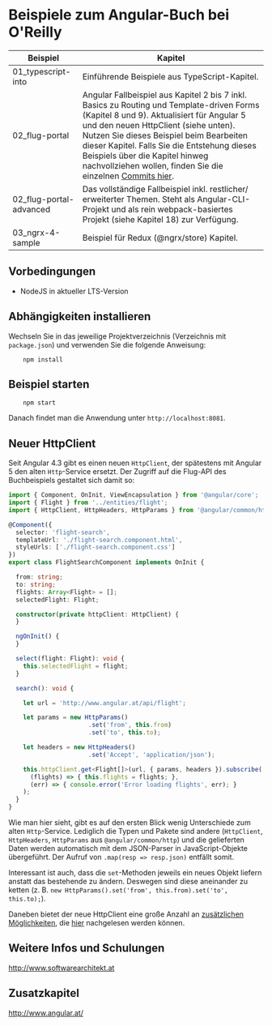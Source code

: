 # Beispiele zum Angular-Buch bei O'Reilly

Beispiel             | Kapitel
---------------------|------------------
01_typescript-into   | Einführende Beispiele aus TypeScript-Kapitel.
02_flug-portal		 | Angular Fallbeispiel aus Kapitel 2 bis 7 inkl. Basics zu Routing und Template-driven Forms (Kapitel 8 und 9). Aktualisiert für Angular 5 und den neuen HttpClient (siehe unten). Nutzen Sie dieses Beispiel beim Bearbeiten dieser Kapitel. Falls Sie die Entstehung dieses Beispiels über die Kapitel hinweg nachvollziehen wollen, finden Sie die einzelnen [Commits hier](https://github.com/manfredsteyer/2017_12_13/commits/master).
02_flug-portal-advanced | Das vollständige Fallbeispiel inkl. restlicher/ erweiterter Themen. Steht als Angular-CLI-Projekt und als rein webpack-basiertes Projekt (siehe Kapitel 18) zur Verfügung.
03_ngrx-4-sample		 | Beispiel für Redux (@ngrx/store) Kapitel.


## Vorbedingungen

- NodeJS in aktueller LTS-Version 

## Abhängigkeiten installieren

Wechseln Sie in das jeweilige Projektverzeichnis (Verzeichnis mit ``package.json``) und verwenden Sie die folgende Anweisung:

```
	npm install
```

## Beispiel starten

```
	npm start
```

Danach findet man die Anwendung unter ``http://localhost:8081``.

## Neuer HttpClient

Seit Angular 4.3 gibt es einen neuen ``HttpClient``, der spätestens mit Angular 5 den alten ``Http``-Service ersetzt. Der Zugriff auf die Flug-API des Buchbeispiels gestaltet sich damit so:

```TypeScript
import { Component, OnInit, ViewEncapsulation } from '@angular/core';
import { Flight } from '../entities/flight';
import { HttpClient, HttpHeaders, HttpParams } from '@angular/common/http';

@Component({
  selector: 'flight-search',
  templateUrl: './flight-search.component.html',
  styleUrls: ['./flight-search.component.css']
})
export class FlightSearchComponent implements OnInit {

  from: string;
  to: string;
  flights: Array<Flight> = [];
  selectedFlight: Flight;

  constructor(private httpClient: HttpClient) {
  }

  ngOnInit() {
  }

  select(flight: Flight): void {
    this.selectedFlight = flight;
  }

  search(): void {

    let url = 'http://www.angular.at/api/flight';

    let params = new HttpParams()
                      .set('from', this.from)
                      .set('to', this.to);

    let headers = new HttpHeaders()
                      .set('Accept', 'application/json');

    this.httpClient.get<Flight[]>(url, { params, headers }).subscribe(
      (flights) => { this.flights = flights; },
      (err) => { console.error('Error loading flights', err); }
    );
  }
}
```

Wie man hier sieht, gibt es auf den ersten Blick wenig Unterschiede zum alten ``Http``-Service. Lediglich die Typen und Pakete sind andere (``HttpClient``, ``HttpHeaders``, ``HttpParams`` aus ``@angular/common/http``) und die gelieferten Daten werden automatisch mit dem JSON-Parser in JavaScript-Objekte übergeführt. Der Aufruf von ``.map(resp => resp.json)`` entfällt somit. 

Interessant ist auch, dass die ``set``-Methoden jeweils ein neues Objekt liefern anstatt das bestehende zu ändern. Deswegen sind diese aneinander zu ketten (z. B. ``new HttpParams().set('from', this.from).set('to', this.to);``).

Daneben bietet der neue HttpClient eine große Anzahl an [zusätzlichen Möglichkeiten](https://angular.io/guide/http), die [hier](https://angular.io/guide/http) nachgelesen werden können.





## Weitere Infos und Schulungen

http://www.softwarearchitekt.at

## Zusatzkapitel

http://www.angular.at/



